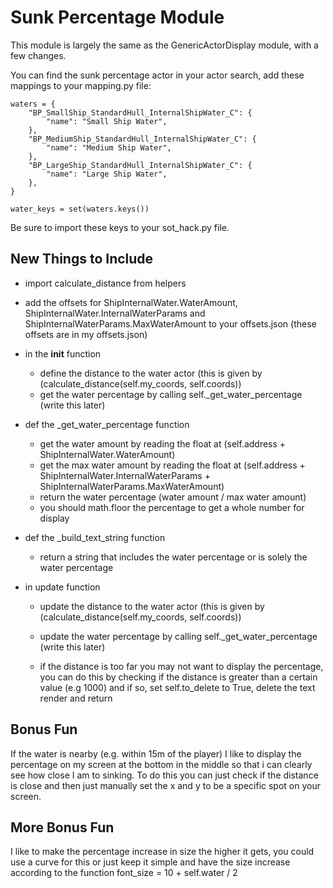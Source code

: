 # Sunk Percentage Module
This module is largely the same as the GenericActorDisplay module, with a few changes.

You can find the sunk percentage actor in your actor search, add these mappings to your mapping.py file:
```
waters = {
    "BP_SmallShip_StandardHull_InternalShipWater_C": {
        "name": "Small Ship Water",
    },
    "BP_MediumShip_StandardHull_InternalShipWater_C": {
        "name": "Medium Ship Water",
    },
    "BP_LargeShip_StandardHull_InternalShipWater_C": {
        "name": "Large Ship Water",
    },
}

water_keys = set(waters.keys())
```
Be sure to import these keys to your sot_hack.py file.

## New Things to Include
- import calculate_distance from helpers
- add the offsets for ShipInternalWater.WaterAmount, ShipInternalWater.InternalWaterParams and ShipInternalWaterParams.MaxWaterAmount to your offsets.json (these offsets are in my offsets.json)
- in the __init__ function
    - define the distance to the water actor (this is given by (calculate_distance(self.my_coords, self.coords))
    - get the water percentage by calling self._get_water_percentage (write this later)

- def the _get_water_percentage function
    - get the water amount by reading the float at (self.address + ShipInternalWater.WaterAmount)
    - get the max water amount by reading the float at (self.address + ShipInternalWater.InternalWaterParams + ShipInternalWaterParams.MaxWaterAmount)
    - return the water percentage (water amount / max water amount)
    - you should math.floor the percentage to get a whole number for display

- def the _build_text_string function
    - return a string that includes the water percentage or is solely the water percentage

- in update function
    - update the distance to the water actor (this is given by (calculate_distance(self.my_coords, self.coords))
    - update the water percentage by calling self._get_water_percentage (write this later)

    - if the distance is too far you may not want to display the percentage, you can do this by checking if the distance is greater than a certain value (e.g 1000) and if so, set self.to_delete to True, delete the text render and return

## Bonus Fun
If the water is nearby (e.g. within 15m of the player) I like to display the percentage on my screen at the bottom in the middle so that i can clearly see how close I am to sinking. To do this you can just check if the distance is close and then just manually set the x and y to be a specific spot on your screen.

## More Bonus Fun
I like to make the percentage increase in size the higher it gets, you could use a curve for this or just keep it simple and have the size increase according to the function font_size = 10 + self.water / 2
